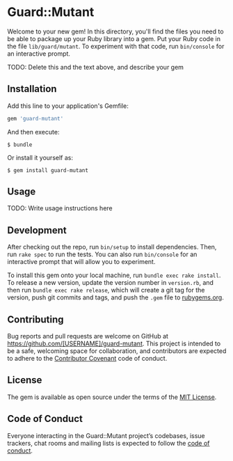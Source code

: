 # Guard::Mutant

Welcome to your new gem! In this directory, you'll find the files you need to be able to package up your Ruby library into a gem. Put your Ruby code in the file `lib/guard/mutant`. To experiment with that code, run `bin/console` for an interactive prompt.

TODO: Delete this and the text above, and describe your gem

## Installation

Add this line to your application's Gemfile:

```ruby
gem 'guard-mutant'
```

And then execute:

    $ bundle

Or install it yourself as:

    $ gem install guard-mutant

## Usage

TODO: Write usage instructions here

## Development

After checking out the repo, run `bin/setup` to install dependencies. Then, run `rake spec` to run the tests. You can also run `bin/console` for an interactive prompt that will allow you to experiment.

To install this gem onto your local machine, run `bundle exec rake install`. To release a new version, update the version number in `version.rb`, and then run `bundle exec rake release`, which will create a git tag for the version, push git commits and tags, and push the `.gem` file to [rubygems.org](https://rubygems.org).

## Contributing

Bug reports and pull requests are welcome on GitHub at https://github.com/[USERNAME]/guard-mutant. This project is intended to be a safe, welcoming space for collaboration, and contributors are expected to adhere to the [Contributor Covenant](http://contributor-covenant.org) code of conduct.

## License

The gem is available as open source under the terms of the [MIT License](http://opensource.org/licenses/MIT).

## Code of Conduct

Everyone interacting in the Guard::Mutant project’s codebases, issue trackers, chat rooms and mailing lists is expected to follow the [code of conduct](https://github.com/[USERNAME]/guard-mutant/blob/master/CODE_OF_CONDUCT.md).
